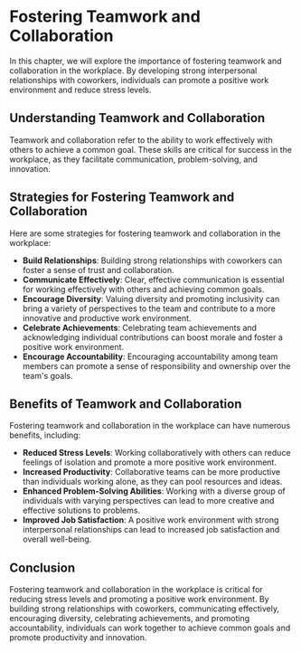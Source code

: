 Fostering Teamwork and Collaboration
=====================================================================================

In this chapter, we will explore the importance of fostering teamwork and collaboration in the workplace. By developing strong interpersonal relationships with coworkers, individuals can promote a positive work environment and reduce stress levels.

Understanding Teamwork and Collaboration
----------------------------------------

Teamwork and collaboration refer to the ability to work effectively with others to achieve a common goal. These skills are critical for success in the workplace, as they facilitate communication, problem-solving, and innovation.

Strategies for Fostering Teamwork and Collaboration
---------------------------------------------------

Here are some strategies for fostering teamwork and collaboration in the workplace:

* **Build Relationships**: Building strong relationships with coworkers can foster a sense of trust and collaboration.
* **Communicate Effectively**: Clear, effective communication is essential for working effectively with others and achieving common goals.
* **Encourage Diversity**: Valuing diversity and promoting inclusivity can bring a variety of perspectives to the team and contribute to a more innovative and productive work environment.
* **Celebrate Achievements**: Celebrating team achievements and acknowledging individual contributions can boost morale and foster a positive work environment.
* **Encourage Accountability**: Encouraging accountability among team members can promote a sense of responsibility and ownership over the team's goals.

Benefits of Teamwork and Collaboration
--------------------------------------

Fostering teamwork and collaboration in the workplace can have numerous benefits, including:

* **Reduced Stress Levels**: Working collaboratively with others can reduce feelings of isolation and promote a more positive work environment.
* **Increased Productivity**: Collaborative teams can be more productive than individuals working alone, as they can pool resources and ideas.
* **Enhanced Problem-Solving Abilities**: Working with a diverse group of individuals with varying perspectives can lead to more creative and effective solutions to problems.
* **Improved Job Satisfaction**: A positive work environment with strong interpersonal relationships can lead to increased job satisfaction and overall well-being.

Conclusion
----------

Fostering teamwork and collaboration in the workplace is critical for reducing stress levels and promoting a positive work environment. By building strong relationships with coworkers, communicating effectively, encouraging diversity, celebrating achievements, and promoting accountability, individuals can work together to achieve common goals and promote productivity and innovation.
